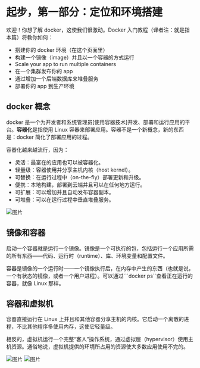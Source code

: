 # 起步，第一部分：定位和环境搭建
欢迎！你想了解 docker，这使我们很激动。Docker 入门教程（译者注：就是指本篇）将教你如何：
+ 搭建你的 docker 环境（在这个页面里）
+ 构建一个镜像（image）并且以一个容器的方式运行
+ Scale your app to run multiple containers
+ 在一个集群发布你的 app
+ 通过增加一个后端数据库来堆叠服务
+ 部署你的 app 到生产环境

## docker 概念
docker 是一个为开发者和系统管理员[使用容器技术]开发、部署和运行应用的平台。**容器化**是指使用 Linux 容器来部署应用。容器不是一个新概念，新的东西是：docker 简化了部署应用的过程。

容器化越来越流行，因为：
+ 灵活：最富在的应用也可以被容器化。
+ 轻量级：容器使用并分享主机内核（host kernel）。
+ 可替换：在运行过程中（on-the-fly）部署更新和升级。
+ 便携：本地构建，部署到云端并且可以在任何地方运行。
+ 可扩展：可以增加并且自动发布容器副本。
+ 可堆叠：可以在运行过程中垂直堆叠服务。

![图片](https://docs.docker.com/get-started/images/laurel-docker-containers.png "public.png")


## 镜像和容器
启动一个容器就是运行一个镜像。镜像是一个可执行的包，包括运行一个应用所需的所有东西——代码、运行时（runtime）、库、环境变量和配置文件。

容器是镜像的一个运行时——一个镜像执行后，在内存中产生的东西（也就是说，一个有状态的镜像，或者一个用户进程）。可以通过```docker ps``查看正在运行的容器，就像 Linux 那样。

## 容器和虚拟机
容器直接运行在 Linux 上并且和其他容器分享主机的内核。它启动一个离散的进程，不比其他程序多使用内存，这使它轻量级。

相反的，虚拟机运行一个完整“客人”操作系统，通过虚拟层（hypervisor）使用主机资源。通俗地说，虚拟机提供的环境所占用的资源使大多数应用使用不完的。

![图片](https://docs.docker.com/images/Container%402x.png)
![图片](https://docs.docker.com/images/VM%402x.png)
